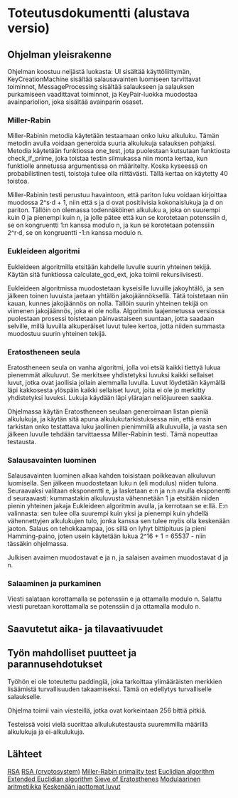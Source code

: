 # Toteutusdokumentti (alustava versio)

## Ohjelman yleisrakenne

Ohjelman koostuu neljästä luokasta: UI sisältää käyttöliittymän, KeyCreationMachine sisältää salausavainten luomiseen tarvittavat toiminnot, MessageProcessing sisältää salaukseen ja salauksen purkamiseen vaadittavat toiminnot, ja KeyPair-luokka muodostaa avainpariolion, joka sisältää avainparin osaset.

### Miller-Rabin
Miller-Rabinin metodia käytetään testaamaan onko luku alkuluku. Tämän metodin avulla voidaan generoida suuria alkulukuja salauksen pohjaksi. Metodia käytetään funktiossa one_test, jota puolestaan kutsutaan funktiosta check_if_prime, joka toistaa testin silmukassa niin monta kertaa, kun funktiolle annetussa argumentissa on määritelty. Koska kyseessä on probabilistinen testi, toistoja tulee olla riittävästi. Tällä kertaa on käytetty 40 toistoa.

Miller-Rabinin testi perustuu havaintoon, että pariton luku voidaan kirjoittaa muodossa 2^s⋅d + 1, niin että s ja d ovat positiivisia kokonaislukuja ja d on pariton. Tällöin on olemassa todennäköinen alkuluku a, joka on suurempi kuin 0 ja pienempi kuin n, ja jolle pätee että kun se korotetaan potenssiin d, se on kongruentti 1:n kanssa modulo n, ja kun se korotetaan potenssiin 2^r⋅d, se on kongruentti -1:n kanssa modulo n. 

### Eukleideen algoritmi
Eukleideen algoritmilla etsitään kahdelle luvulle suurin yhteinen tekijä. Käytän sitä funktiossa calculate_gcd_ext, joka toimii rekursiivisesti.

Eukleideen algoritmissa muodostetaan kyseisille luvuille jakoyhtälö, ja sen jälkeen toinen luvuista jaetaan yhtälön jakojäännöksellä. Tätä toistetaan niin kauan, kunnes jakojäännös on nolla. Tällöin suurin yhteinen tekijä on viimenen jakojäännös, joka ei ole nolla. Algoritmin laajennetussa versiossa puolestaan prosessi toistetaan päinvastaiseen suuntaan, jotta saadaan selville, millä luvuilla alkuperäiset luvut tulee kertoa, jotta niiden summasta muodostuu suurin yhteinen tekijä.

### Eratostheneen seula

Eratostheneen seula on vanha algoritmi, jolla voi etsiä kaikki tiettyä lukua pienemmät alkuluvut. Se merkitsee yhdistetyksi luvuksi kaikki sellaiset luvut, jotka ovat jaollisia jollain aiemmalla luvulla. Luvut löydetään käymällä läpi kakkosesta ylöspäin kaikki sellaiset luvut, joita ei ole jo merkitty yhdistetyksi luvuksi. Lukuja käydään läpi ylärajan neliöjuureen saakka.

Ohjelmassa käytän Eratostheneen seulaan generoimaan listan pieniä alkulukuja, ja käytän sitä apuna alkulukutarkistuksessa niin, että ensin tarkistan onko testattava luku jaollinen pienimmillä alkuluvuilla, ja vasta sen jälkeen luvulle tehdään tarvittaessa Miller-Rabinin testi. Tämä nopeuttaa testausta.

### Salausavainten luominen

Salausavainten luominen alkaa kahden toisistaan poikkeavan alkuluvun luomisella. Sen jälkeen muodostetaan luku n (eli modulus) niiden tulona. Seuraavaksi valitaan eksponentti e, ja lasketaan e:n ja n:n avulla eksponentti d seuraavasti: kummastakin alkuluvusta vähennetään 1 ja etsitään niiden pienin yhteinen jakaja Eukleideen algoritmin avulla, ja kerrotaan se e:llä. E:n valinnasta: sen tulee olla suurempi kuin yksi ja pienempi kuin yhdellä vähennettyjen alkulukujen tulo, jonka kanssa sen tulee myös olla keskenään jaoton. Salaus on tehokkaampaa, jos sillä on lyhyt bittipituus ja pieni Hamming-paino, joten usein käytetään lukua 2^16 + 1 = 65537 - niin tässäkin ohjelmassa.

Julkisen avaimen muodostavat e ja n, ja salaisen avaimen muodostavat d ja n.

### Salaaminen ja purkaminen

Viesti salataan korottamalla se potenssiin e ja ottamalla modulo n. Salattu viesti puretaan korottamalla se potenssiin d ja ottamalla modulo n.

## Saavutetut aika- ja tilavaativuudet

## Työn mahdolliset puutteet ja parannusehdotukset

Työhön ei ole toteutettu paddingiä, joka tarkoittaa ylimääräisten merkkien lisäämistä turvallisuuden takaamiseksi. Tämä on edellytys turvalliselle salaukselle.

Ohjelma toimii vain viesteillä, jotka ovat korkeintaan 256 bittiä pitkiä.

Testeissä voisi vielä suorittaa alkulukutestausta suuremmilla määrillä alkulukuja ja ei-alkulukuja.

## Lähteet
[RSA](https://fi.wikipedia.org/wiki/RSA)
[RSA (cryptosystem)](https://en.wikipedia.org/wiki/RSA_(cryptosystem))
[Miller-Rabin primality test](https://en.wikipedia.org/wiki/Miller%E2%80%93Rabin_primality_test)
[Euclidian algorithm](https://en.wikipedia.org/wiki/Euclidean_algorithm)
[Extended Euclidian algorithm](https://en.wikipedia.org/wiki/Extended_Euclidean_algorithm)
[Sieve of Eratosthenes](https://en.wikipedia.org/wiki/Sieve_of_Eratosthenes)
[Modulaarinen aritmetiikka](https://fi.wikipedia.org/wiki/Modulaarinen_aritmetiikka)
[Keskenään jaottomat luvut](https://fi.wikipedia.org/wiki/Kesken%C3%A4%C3%A4n_jaottomat_luvut)

